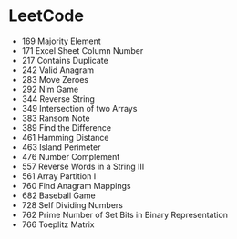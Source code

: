 # LeetCode
* 169 Majority Element
* 171 Excel Sheet Column Number
* 217 Contains Duplicate
* 242 Valid Anagram
* 283 Move Zeroes
* 292 Nim Game 
* 344 Reverse String
* 349 Intersection of two Arrays
* 383 Ransom Note
* 389 Find the Difference
* 461 Hamming Distance
* 463 Island Perimeter
* 476 Number Complement
* 557 Reverse Words in a String III
* 561 Array Partition I
* 760 Find Anagram Mappings
* 682 Baseball Game
* 728 Self Dividing Numbers
* 762 Prime Number of Set Bits in Binary Representation
* 766 Toeplitz Matrix


